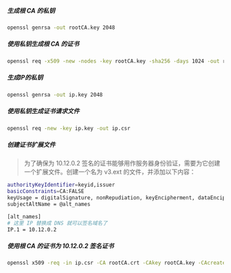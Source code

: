 ##### 生成根 CA 的私钥
``` bash
openssl genrsa -out rootCA.key 2048
```
##### 使用私钥生成根 CA 的证书
``` bash
openssl req -x509 -new -nodes -key rootCA.key -sha256 -days 1024 -out rootCA.crt
```
##### 生成IP的私钥
``` bash
openssl genrsa -out ip.key 2048
```
##### 使用私钥生成证书请求文件
``` bash
openssl req -new -key ip.key -out ip.csr
```
##### 创建证书扩展文件
> 为了确保为 10.12.0.2 签名的证书能够用作服务器身份验证，需要为它创建一个扩展文件。创建一个名为 v3.ext 的文件，并添加以下内容：
``` bash
authorityKeyIdentifier=keyid,issuer
basicConstraints=CA:FALSE
keyUsage = digitalSignature, nonRepudiation, keyEncipherment, dataEncipherment
subjectAltName = @alt_names

[alt_names]
# 这里 IP 替换成 DNS 就可以签名域名了
IP.1 = 10.12.0.2
```

##### 使用根 CA 的证书为 10.12.0.2 签名证书
``` bash
openssl x509 -req -in ip.csr -CA rootCA.crt -CAkey rootCA.key -CAcreateserial -out ip.crt -days 500 -sha256 -extfile v3.ext
```